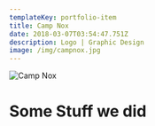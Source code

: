 ```yaml
---
templateKey: portfolio-item
title: Camp Nox
date: 2018-03-07T03:54:47.751Z
description: Logo | Graphic Design
image: /img/campnox.jpg
---
```


![Camp Nox](/img/campnox.jpg)

# Some Stuff we did
